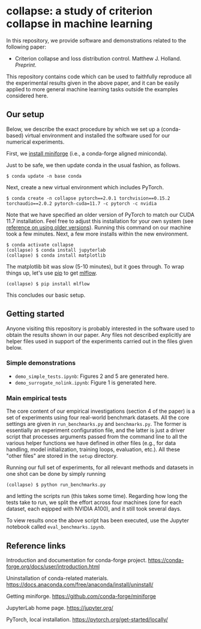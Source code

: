 
# collapse: a study of criterion collapse in machine learning

In this repository, we provide software and demonstrations related to the following paper:

- Criterion collapse and loss distribution control. Matthew J. Holland. *Preprint*.

This repository contains code which can be used to faithfully reproduce all the experimental results given in the above paper, and it can be easily applied to more general machine learning tasks outside the examples considered here.


## Our setup

Below, we describe the exact procedure by which we set up a (conda-based) virtual environment and installed the software used for our numerical experiments.

First, we [install miniforge](https://github.com/conda-forge/miniforge) (i.e., a conda-forge aligned miniconda).

Just to be safe, we then update conda in the usual fashion, as follows.

```
$ conda update -n base conda
```

Next, create a new virtual environment which includes PyTorch.

```
$ conda create -n collapse pytorch==2.0.1 torchvision==0.15.2 torchaudio==2.0.2 pytorch-cuda=11.7 -c pytorch -c nvidia
```

Note that we have specified an older version of PyTorch to match our CUDA 11.7 installation. Feel free to adjust this installation for your own system (see [reference on using older versions](https://pytorch.org/get-started/previous-versions/)). Running this command on our machine took a few minutes. Next, a few more installs within the new environment.

```
$ conda activate collapse
(collapse) $ conda install jupyterlab
(collapse) $ conda install matplotlib
```

The matplotlib bit was slow (5-10 minutes), but it goes through. To wrap things up, let's use [pip](https://pypi.org/project/pip/) to get [mlflow](https://mlflow.org/).

```
(collapse) $ pip install mlflow
```

This concludes our basic setup.


## Getting started

Anyone visiting this repository is probably interested in the software used to obtain the results shown in our paper. Any files not described explicitly are helper files used in support of the experiments carried out in the files given below.

### Simple demonstrations

- `demo_simple_tests.ipynb`: Figures 2 and 5 are generated here.
- `demo_surrogate_nolink.ipynb`: Figure 1 is generated here.


### Main empirical tests

The core content of our empirical investigations (section 4 of the paper) is a set of experiments using four real-world benchmark datasets. All the core settings are given in `run_benchmarks.py` and `benchmarks.py`. The former is essentially an experiment configuration file, and the latter is just a driver script that processes arguments passed from the command line to all the various helper functions we have defined in other files (e.g., for data handling, model initialization, training loops, evaluation, etc.). All these "other files" are stored in the `setup` directory.

Running our full set of experiments, for all relevant methods and datasets in one shot can be done by simply running

```
(collapse) $ python run_benchmarks.py
```

and letting the scripts run (this takes some time). Regarding how long the tests take to run, we split the effort across four machines (one for each dataset, each eqipped with NVIDIA A100), and it still took several days.

To view results once the above script has been executed, use the Jupyter notebook called `eval_benchmarks.ipynb`.


## Reference links

Introduction and documentation for conda-forge project.
https://conda-forge.org/docs/user/introduction.html

Uninstallation of conda-related materials.
https://docs.anaconda.com/free/anaconda/install/uninstall/

Getting miniforge.
https://github.com/conda-forge/miniforge

JupyterLab home page.
https://jupyter.org/

PyTorch, local installation.
https://pytorch.org/get-started/locally/
